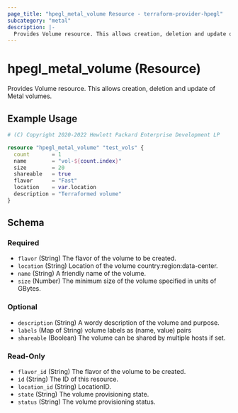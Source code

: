 ```yaml
---
page_title: "hpegl_metal_volume Resource - terraform-provider-hpegl"
subcategory: "metal"
description: |-
  Provides Volume resource. This allows creation, deletion and update of Metal volumes.
---
```

# hpegl_metal_volume (Resource)

Provides Volume resource. This allows creation, deletion and update of Metal volumes.

## Example Usage

```terraform
# (C) Copyright 2020-2022 Hewlett Packard Enterprise Development LP

resource "hpegl_metal_volume" "test_vols" {
  count       = 1
  name        = "vol-${count.index}"
  size        = 20
  shareable   = true
  flavor      = "Fast"
  location    = var.location
  description = "Terraformed volume"
}
```

<!-- schema generated by tfplugindocs -->
## Schema

### Required

- `flavor` (String) The flavor of the volume to be created.
- `location` (String) Location of the volume country:region:data-center.
- `name` (String) A friendly name of the volume.
- `size` (Number) The minimum size of the volume specified in units of GBytes.

### Optional

- `description` (String) A wordy description of the volume and purpose.
- `labels` (Map of String) volume labels as (name, value) pairs
- `shareable` (Boolean) The volume can be shared by multiple hosts if set.

### Read-Only

- `flavor_id` (String) The flavor of the volume to be created.
- `id` (String) The ID of this resource.
- `location_id` (String) LocationID.
- `state` (String) The volume provisioning state.
- `status` (String) The volume provisioning status.


